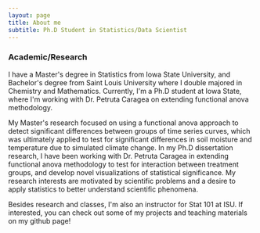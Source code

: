 ```yaml
---
layout: page
title: About me
subtitle: Ph.D Student in Statistics/Data Scientist  
---
```


### Academic/Research 

I have a Master's degree in Statistics from Iowa State University, and Bachelor's degree from Saint Louis University where I double majored in Chemistry and Mathematics. Currently, I'm a Ph.D student at Iowa State, where I'm working with Dr. Petruta Caragea on extending functional anova methodology. 

My Master's research focused on using a functional anova approach to detect significant differences between groups of time series curves, which was ultimately applied to test for significant differences in soil moisture and temperature due to simulated climate change. In my Ph.D dissertation research, I have been working with Dr. Petruta Caragea in extending functional anova methodology to test for interaction between treatment groups, and develop novel visualizations of statistical significance. My research interests are motivated by scientific problems and a desire to apply statistics to better understand scientific phenomena. 

Besides research and classes, I'm also an instructor for Stat 101 at ISU. If interested, you can check out some of my projects and teaching materials on my github page!  



